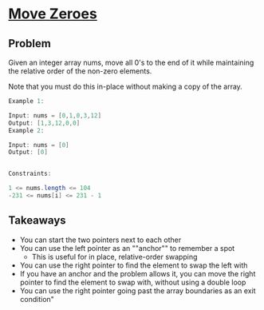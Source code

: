 # [Move Zeroes](https://leetcode.com/problems/move-zeroes/)

## Problem
Given an integer array nums, move all 0's to the end of it while maintaining the relative order of the non-zero elements.

Note that you must do this in-place without making a copy of the array.



```java
Example 1:

Input: nums = [0,1,0,3,12]
Output: [1,3,12,0,0]
Example 2:

Input: nums = [0]
Output: [0]


Constraints:

1 <= nums.length <= 104
-231 <= nums[i] <= 231 - 1
```

## Takeaways
- You can start the two pointers next to each other
- You can use the left pointer as an ""anchor"" to remember a spot
  - This is useful for in place, relative-order swapping
- You can use the right pointer to find the element to swap the left with
- If you have an anchor and the problem allows it, you can move the right pointer to find the element to swap with, without using a double loop
- You can use the right pointer going past the array boundaries as an exit condition"
